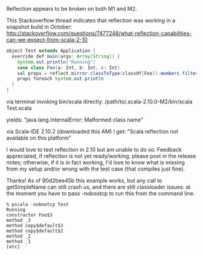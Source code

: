 Reflection appears to be broken on both M1 and M2. 

This Stackoverflow thread indicates that reflection was working in a snapshot build in October:
http://stackoverflow.com/questions/7477248/what-reflection-capabilities-can-we-expect-from-scala-2-10

```java
object Test extends Application {
  override def main(args: Array[String]) { 
    System.out.println("Running")
    case class Foo(a: Int, b: Int, c: Int)
    val props = reflect.mirror.classToType(classOf[Foo]).members.filter(_.isTerm)
    props foreach System.out.println
  }
}
```

via terminal invoking bin/scala directly:
/path/to/.scala-2.10.0-M2/bin/scala Test.scala

yields:
"java.lang.InternalError: Malformed class name"

via Scala-IDE 2.10.2 (downloaded this AM) I get:
"Scala reflection not available on this platform"

I would love to test reflection in 2.10 but am unable to do so.  Feedback appreciated, if reflection is not yet ready/working, please post in the release notes; otherwise, if it is in fact working, I'd love to know what is missing from my setup and/or wrong with the test case (that compiles just fine).

Thanks!
As of 90d2bee45b this example works, but any call to getSimpleName can still crash us, and there are still classloader issues: at the moment you have to pass -nobootcp to run this from the command line.
```
% pscala -nobootcp Test
Running
constructor Foo$3
method _3
method copy$default$3
method copy$default$2
method _2
method _1
[etc]
```
